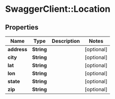 # SwaggerClient::Location

## Properties
Name | Type | Description | Notes
------------ | ------------- | ------------- | -------------
**address** | **String** |  | [optional] 
**city** | **String** |  | [optional] 
**lat** | **String** |  | [optional] 
**lon** | **String** |  | [optional] 
**state** | **String** |  | [optional] 
**zip** | **String** |  | [optional] 

